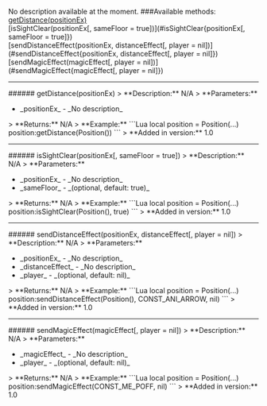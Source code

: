 No description available at the moment.
###Available methods:
[getDistance(positionEx)](#getDistance{positionEx})  
[isSightClear(positionEx[, sameFloor = true])](#isSightClear{positionEx[, sameFloor = true]})  
[sendDistanceEffect(positionEx, distanceEffect[, player = nil])](#sendDistanceEffect{positionEx, distanceEffect[, player = nil]})  
[sendMagicEffect(magicEffect[, player = nil])](#sendMagicEffect{magicEffect[, player = nil]})  


***

<a name="getDistance{positionEx}"/>
###### getDistance(positionEx)
> **Description:** N/A  
> **Parameters:** <ul><li>_positionEx_ - _No description_</li></ul>
> **Returns:** N/A  
> **Example:** 
```Lua
local position = Position(...)
position:getDistance(Position())
```
> **Added in version:** 1.0

***

<a name="isSightClear{positionEx[, sameFloor = true]}"/>
###### isSightClear(positionEx[, sameFloor = true])
> **Description:** N/A  
> **Parameters:** <ul><li>_positionEx_ - _No description_</li><li>_sameFloor_ - _(optional, default: true)_</li></ul>
> **Returns:** N/A  
> **Example:** 
```Lua
local position = Position(...)
position:isSightClear(Position(), true)
```
> **Added in version:** 1.0

***

<a name="sendDistanceEffect{positionEx, distanceEffect[, player = nil]}"/>
###### sendDistanceEffect(positionEx, distanceEffect[, player = nil])
> **Description:** N/A  
> **Parameters:** <ul><li>_positionEx_ - _No description_</li><li>_distanceEffect_ - _No description_</li><li>_player_ - _(optional, default: nil)_</li></ul>
> **Returns:** N/A  
> **Example:** 
```Lua
local position = Position(...)
position:sendDistanceEffect(Position(), CONST_ANI_ARROW, nil)
```
> **Added in version:** 1.0

***

<a name="sendMagicEffect{magicEffect[, player = nil]}"/>
###### sendMagicEffect(magicEffect[, player = nil])
> **Description:** N/A  
> **Parameters:** <ul><li>_magicEffect_ - _No description_</li><li>_player_ - _(optional, default: nil)_</li></ul>
> **Returns:** N/A  
> **Example:** 
```Lua
local position = Position(...)
position:sendMagicEffect(CONST_ME_POFF, nil)
```
> **Added in version:** 1.0